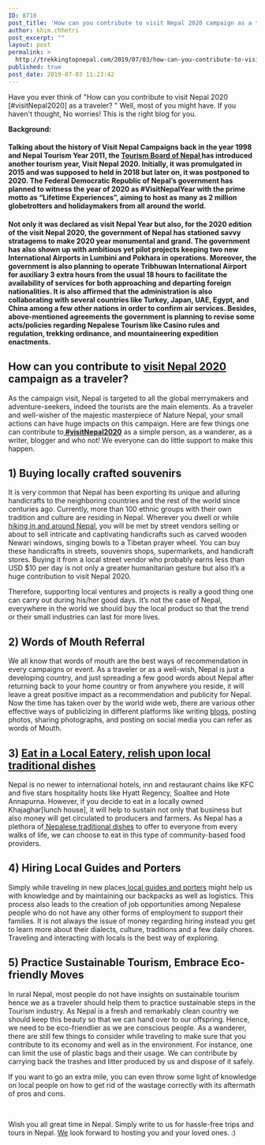 ```yaml
---
ID: 8710
post_title: 'How can you contribute to visit Nepal 2020 campaign as a traveler? #visitNepal2020! Be a part of it!'
author: khim.chhetri
post_excerpt: ""
layout: post
permalink: >
  http://trekkingtopnepal.com/2019/07/03/how-can-you-contribute-to-visit-nepal-2020-campaign-as-a-traveler-visitnepal2020-be-a-part-of-it/
published: true
post_date: 2019-07-03 11:23:42
---
```

Have you ever think of "How can you contribute to visit Nepal 2020 [#visitNepal2020] as a traveler? " Well, most of you might have. If you haven't thought, No worries! This is the right blog for you.

<strong>Background: </strong>
<h4>Talking about the history of Visit Nepal Campaigns back in the year 1998 and Nepal Tourism Year 2011, the <a href="https://www.welcomenepal.com/"><strong>Tourism Board of Nepal</strong> </a>has introduced another tourism year, Visit Nepal 2020. Initially, it was promulgated in 2015 and was supposed to held in 2018 but later on, it was postponed to 2020. The Federal Democratic Republic of Nepal’s government has planned to witness the year of 2020 as #VisitNepalYear with the prime motto as “Lifetime Experiences”, aiming to host as many as 2 million globetrotters and holidaymakers from all around the world.</h4>
<h4>Not only it was declared as visit Nepal Year but also, for the 2020 edition of the visit Nepal 2020, the government of Nepal has stationed savvy stratagems to make 2020 year monumental and grand. The government has also shown up with ambitious yet pilot projects keeping two new International Airports in Lumbini and Pokhara in operations. Moreover, the government is also planning to operate Tribhuwan International Airport for auxiliary 3 extra hours from the usual 18 hours to facilitate the availability of services for both approaching and departing foreign nationalities. It is also affirmed that the administration is also collaborating with several countries like Turkey, Japan, UAE, Egypt, and China among a few other nations in order to confirm air services. Besides, above-mentioned agreements the government is planning to revise some acts/policies regarding Nepalese Tourism like Casino rules and regulation, trekking ordinance, and mountaineering expedition enactments.</h4>
<h2><strong>How can you contribute to <a href="https://www.nepalvisit2020.com/">visit Nepal 2020</a> campaign as a traveler?</strong></h2>
As the campaign visit, Nepal is targeted to all the global merrymakers and adventure-seekers, indeed the tourists are the main elements. As a traveler and well-wisher of the majestic masterpiece of Nature Nepal, your small actions can have huge impacts on this campaign. Here are few things one can contribute to<a href="https://trekkingtopnepal.com/2019/06/24/moderate-trek-to-mardi-base-camp-the-most-scenic-trek-in-nepal/"><strong> #visitNepal2020</strong></a> as a simple person, as a wanderer, as a writer, blogger and who not! We everyone can do little support to make this happen.
<h2><strong>1) Buying locally crafted souvenirs </strong></h2>
It is very common that Nepal has been exporting its unique and alluring handicrafts to the neighboring countries and the rest of the world since centuries ago. Currently, more than 100 ethnic groups with their own tradition and culture are residing in Nepal. Wherever you dwell or while <a href="https://trekkingtopnepal.com/activities/trekking-nepal/">hiking in and around Nepal</a>, you will be met by street vendors selling or about to sell intricate and captivating handicrafts such as carved wooden Newari windows, singing bowls to a Tibetan prayer wheel. You can buy these handicrafts in streets, souvenirs shops, supermarkets, and handicraft stores. Buying it from a local street vendor who probably earns less than USD $10 per day is not only a greater humanitarian gesture but also it’s a huge contribution to visit Nepal 2020.

Therefore, supporting local ventures and projects is really a good thing one can carry out during his/her good days. It’s not the case of Nepal, everywhere in the world we should buy the local product so that the trend or their small industries can last for more lives.
<h2><strong>2) Words of Mouth Referral</strong></h2>
We all know that words of mouth are the best ways of recommendation in every campaigns or event. As a traveler or as a well-wish, Nepal is just a developing country, and just spreading a few good words about Nepal after returning back to your home country or from anywhere you reside, it will leave a great positive impact as a recommendation and publicity for Nepal. Now the time has taken over by the world wide web, there are various other effective ways of publicizing in different platforms like writing <a href="https://trekkingtopnepal.com/blog/">blogs</a>, posting photos, sharing photographs, and posting on social media you can refer as words of Mouth.
<h2><strong>3) <a href="https://www.domhimalayahotel.com/en-US/blog/top-20-traditional-nepalese-foods-to-try-other-than-daal-bhaat">Eat in a Local Eatery, relish upon local traditional dishes</a></strong></h2>
Nepal is no newer to international hotels, inn and restaurant chains like KFC and five stars hospitality hosts like Hyatt Regency, Soaltee and Hote Annapurna. However, if you decide to eat in a locally owned Khajaghar[lunch house], it will help to sustain not only that business but also money will get circulated to producers and farmers. As Nepal has a plethora of<a href="https://trekkingtopnepal.com/2019/02/04/top-7-foods-you-must-try-in-nepal/"> Nepalese traditional dishes</a> to offer to everyone from every walks of life, we can choose to eat in this type of community-based food providers.
<h2><strong>4) Hiring Local Guides and Porters</strong></h2>
Simply while traveling in new places<a href="http://www.oshoadventure.com"> local guides and porters</a> might help us with knowledge and by maintaining our backpacks as well as logistics. This process also leads to the creation of job opportunities among Nepalese people who do not have any other forms of employment to support their families. It is not always the issue of money regarding hiring instead you get to learn more about their dialects, culture, traditions and a few daily chores. Traveling and interacting with locals is the best way of exploring.
<h2><strong>5) Practice Sustainable Tourism, Embrace Eco-friendly Moves</strong></h2>
In rural Nepal, most people do not have insights on sustainable tourism hence we as a traveler should help them to practice sustainable steps in the Tourism industry. As Nepal is a fresh and remarkably clean country we should keep this beauty so that we can hand over to our offspring. Hence, we need to be eco-friendlier as we are conscious people. As a wanderer, there are still few things to consider while traveling to make sure that you contribute to its economy and well as in the environment. For instance, one can limit the use of plastic bags and their usage. We can contribute by carrying back the trashes and litter produced by us and dispose of it safely.

If you want to go an extra mile, you can even throw some light of knowledge on local people on how to get rid of the wastage correctly with its aftermath of pros and cons.

&nbsp;

Wish you all great time in Nepal. Simply write to us for hassle-free trips and tours in Nepal. <a href="http://www.hoteldomhimalaya.com">We</a> look forward to hosting you and your loved ones. :)